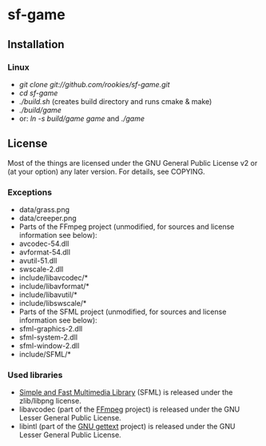 sf-game
=======

## Installation

### Linux
 * *git clone git://github.com/rookies/sf-game.git*
 * *cd sf-game*
 * *./build.sh* (creates build directory and runs cmake & make)
 * *./build/game*
 * or: *ln -s build/game game* and *./game*

## License
Most of the things are licensed under the GNU General Public License v2 or (at your option) any later version.
For details, see COPYING.
### Exceptions
 * data/grass.png
 * data/creeper.png
 * Parts of the FFmpeg project (unmodified, for sources and license information see below):
  * avcodec-54.dll
  * avformat-54.dll
  * avutil-51.dll
  * swscale-2.dll
  * include/libavcodec/*
  * include/libavformat/*
  * include/libavutil/*
  * include/libswscale/*
 * Parts of the SFML project (unmodified, for sources and license information see below):
  * sfml-graphics-2.dll
  * sfml-system-2.dll
  * sfml-window-2.dll
  * include/SFML/*

### Used libraries
 * [Simple and Fast Multimedia Library](http://www.sfml-dev.org/) (SFML) is released under the zlib/libpng license.
 * libavcodec (part of the [FFmpeg](http://ffmpeg.org/) project) is released under the GNU Lesser General Public License.
 * libintl (part of the [GNU gettext](http://www.gnu.org/software/gettext/gettext.html) project) is released under the GNU Lesser General Public License.
